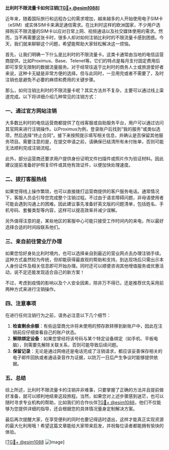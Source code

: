 **比利时不限流量卡如何注销[[TG💪+ @esim1088](https://t.me/s/esim1088)]**

近年来，随着国际旅行和远程办公的需求增加，越来越多的人开始使用电子SIM卡（eSIM）或实体SIM卡来满足通信需求。在比利时这样的欧洲国家，不少用户选择购买不限流量的SIM卡以应对日常上网、视频通话以及社交媒体使用的需求。然而，当不再需要这张卡时，很多人却对如何注销比利时的不限流量卡感到困惑。今天，我们就来聊聊这个问题，希望能帮助大家轻松解决这一烦恼。

首先，让我们明确一下什么是比利时的不限流量卡。这类卡通常由当地的电信运营商提供，比如Proximus、Base、Telenet等。它们的特点是每月支付固定费用后即可享受无限制的数据流量服务。对于经常往返于比利时的商务人士或旅游爱好者来说，这种卡无疑是非常方便的选择。但与此同时，一旦用完或者不需要了，及时注销也是避免不必要的麻烦和费用的关键步骤。

那么，如何注销比利时的不限流量卡呢？其实方法并不复杂，主要可以通过线上渠道完成。以下将详细介绍几种常见的注销方式：

### **一、通过官方网站注销**
大多数比利时的电信运营商都提供了在线客服或自助服务平台，用户可以通过访问其官网来进行注销操作。以Proximus为例，登录账户后找到“我的服务”或类似选项，然后选择“终止合同”。接下来按照提示填写相关信息，并确认是否保留其他服务项目。需要注意的是，在提交申请之前，请确保已结清所有未付账单，否则可能无法顺利完成注销流程。

此外，部分运营商还要求用户提供身份证明文件扫描件或照片作为验证材料。因此建议提前准备好护照复印件或其他有效证件，以便加快处理速度。

### **二、拨打客服热线**
如果觉得线上操作繁琐，也可以直接拨打运营商提供的客户服务电话。通常情况下，客服人员会引导您完成整个注销过程。不过由于语言障碍问题，非母语使用者可能会遇到沟通上的困难。因此建议事先准备好英文版的问题清单，包括姓名、手机号码、套餐类型等内容，这样可以提高效率并减少误解。

另外值得注意的是，某些地区的客服中心可能只接受工作时间内的来电，所以最好选择合适的时间段联系他们。

### **三、亲自前往营业厅办理**
如果您恰好身处比利时境内，也可以选择亲自到最近的营业网点去办理注销手续。这种方式虽然较为传统，但却能获得最直观的帮助和支持。到达现场后只需出示本人身份证件及相关信息即可开始办理。同时还可以顺便咨询其他增值服务或优惠活动，说不定还能发现适合自己的新方案！

不过，考虑到疫情的影响以及个人安全因素，除非万不得已，还是推荐优先采用前两种方式来进行注销操作。

### **四、注意事项**
在进行任何注销行为之前，请务必注意以下几个细节：
1. **检查剩余余额**：有些运营商允许将未使用的预存款转移到新账户中，因此在注销前应仔细查看自己的账户状态。
2. **解除绑定设备**：如果您曾经将该号码与某个特定设备绑定（如手机、平板电脑），则需要先解除关联关系，否则可能导致后续问题。
3. **保留记录**：无论是通过网络还是电话完成了注销请求，都应该妥善保存相关的电子邮件回执或者通话录音作为证据，以防万一日后产生争议时能够提供依据。

### **五、总结**
综上所述，比利时不限流量卡的注销并非难事，只要掌握了正确的方法并且提前做好准备，就可以顺利地结束这段旅程。当然，如果您对上述步骤感到迷茫，也可以随时寻求专业机构的帮助，比如我们的合作伙伴[TG💪+ @esim1088](https://t.me/s/esim1088)，他们不仅能够为您提供详细的指导，还会根据您的具体情况量身定制解决方案。

最后再次提醒大家，在享受便利的同时也要记得适时退出，这样才能真正实现资源的最大化利用哦！希望这篇文章能给大家带来启发，并祝每位读者都能拥有愉快的体验。

[[TG💪+ @esim1088](https://t.me/s/esim1088) ![Image](https://i.postimg.cc/4NQfJmqS/Snipaste-2025-05-13-00-14-12.png)]
